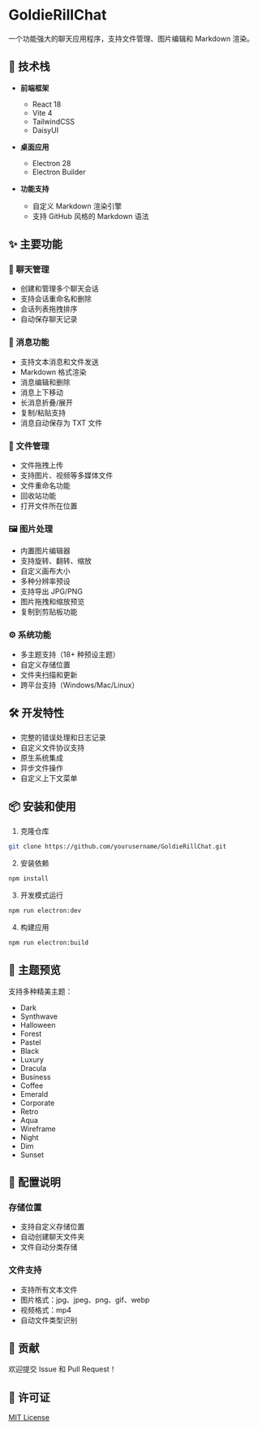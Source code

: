 # GoldieRillChat

一个功能强大的聊天应用程序，支持文件管理、图片编辑和 Markdown 渲染。

## 🚀 技术栈

- **前端框架**
  - React 18
  - Vite 4
  - TailwindCSS
  - DaisyUI

- **桌面应用**
  - Electron 28
  - Electron Builder

- **功能支持**
  - 自定义 Markdown 渲染引擎
  - 支持 GitHub 风格的 Markdown 语法

## ✨ 主要功能

### 💬 聊天管理
- 创建和管理多个聊天会话
- 支持会话重命名和删除
- 会话列表拖拽排序
- 自动保存聊天记录

### 📝 消息功能
- 支持文本消息和文件发送
- Markdown 格式渲染
- 消息编辑和删除
- 消息上下移动
- 长消息折叠/展开
- 复制/粘贴支持
- 消息自动保存为 TXT 文件

### 📁 文件管理
- 文件拖拽上传
- 支持图片、视频等多媒体文件
- 文件重命名功能
- 回收站功能
- 打开文件所在位置

### 🖼️ 图片处理
- 内置图片编辑器
- 支持旋转、翻转、缩放
- 自定义画布大小
- 多种分辨率预设
- 支持导出 JPG/PNG
- 图片拖拽和缩放预览
- 复制到剪贴板功能

### ⚙️ 系统功能
- 多主题支持（18+ 种预设主题）
- 自定义存储位置
- 文件夹扫描和更新
- 跨平台支持（Windows/Mac/Linux）

## 🛠️ 开发特性

- 完整的错误处理和日志记录
- 自定义文件协议支持
- 原生系统集成
- 异步文件操作
- 自定义上下文菜单

## 📦 安装和使用

1. 克隆仓库
```bash
git clone https://github.com/yourusername/GoldieRillChat.git
```

2. 安装依赖
```bash
npm install
```

3. 开发模式运行
```bash
npm run electron:dev
```

4. 构建应用
```bash
npm run electron:build
```

## 🎨 主题预览

支持多种精美主题：
- Dark
- Synthwave
- Halloween
- Forest
- Pastel
- Black
- Luxury
- Dracula
- Business
- Coffee
- Emerald
- Corporate
- Retro
- Aqua
- Wireframe
- Night
- Dim
- Sunset

## 🔧 配置说明

### 存储位置
- 支持自定义存储位置
- 自动创建聊天文件夹
- 文件自动分类存储

### 文件支持
- 支持所有文本文件
- 图片格式：jpg、jpeg、png、gif、webp
- 视频格式：mp4
- 自动文件类型识别

## 🤝 贡献

欢迎提交 Issue 和 Pull Request！

## 📄 许可证

[MIT License](LICENSE)
